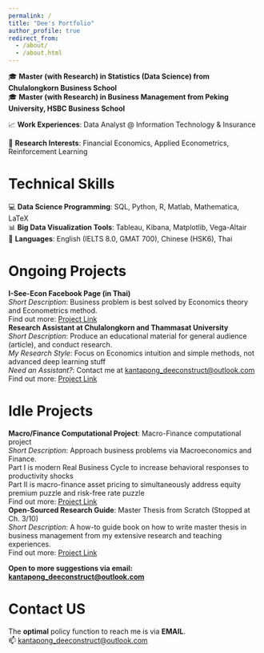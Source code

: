 ```yaml
---
permalink: /
title: "Dee's Portfolio"
author_profile: true
redirect_from: 
  - /about/
  - /about.html
---
```


🎓 **Master (with Research) in Statistics (Data Science) from Chulalongkorn Business School**  
🎓 **Master (with Research) in Business Management from Peking University, HSBC Business School**  
  
📈 **Work Experiences**: Data Analyst @ Information Technology & Insurance  
  
📒 **Research Interests**: Financial Economics, Applied Econometrics, Reinforcement Learning    
  
Technical Skills
======
💻 **Data Science Programming**: SQL, Python, R, Matlab, Mathematica, LaTeX  
📊 **Big Data Visualization Tools**: Tableau, Kibana, Matplotlib, Vega-Altair  
📖 **Languages**: English (IELTS 8.0, GMAT 700), Chinese (HSK6), Thai  

Ongoing Projects
======  
**I-See-Econ Facebook Page (in Thai)**  
_Short Description_: Business problem is best solved by Economics theory and Econometrics method.  
Find out more: [Project Link](https://www.facebook.com/iceconomist)  
**Research Assistant at Chulalongkorn and Thammasat University**  
_Short Description_: Produce an educational material for general audience (article), and conduct research.  
_My Research Style_: Focus on Economics intuition and simple methods, not advanced deep learning stuff  
_Need an Assistant?_: Contact me at kantapong_deeconstruct@outlook.com  
Find out more: [Project Link](https://gooddee.github.io/publications/)

Idle Projects  
=====  
**Macro/Finance Computational Project**: Macro-Finance computational project    
_Short Description_: Approach business problems via Macroeconomics and Finance.  
Part I is modern Real Business Cycle to increase behavioral responses to productivity shocks  
Part II is macro-finance asset pricing to simultaneously address equity premium puzzle and risk-free rate puzzle  
Find out more: [Project Link](https://gooddee.github.io/publication/2024-07-01-paper-title-number-1)  
**Open-Sourced Research Guide**: Master Thesis from Scratch (Stopped at Ch. 3/10)  
_Short Description_: A how-to guide book on how to write master thesis in business management from my extensive research and teaching experiences.  
Find out more: [Project Link](https://github.com/GoodDee/Book-Master-Thesis-from-Scratch)  

**Open to more suggestions via email: kantapong_deeconstruct@outlook.com**

Contact US  
======
The **optimal** policy function to reach me is via **EMAIL**.  
📫 kantapong_deeconstruct@outlook.com




